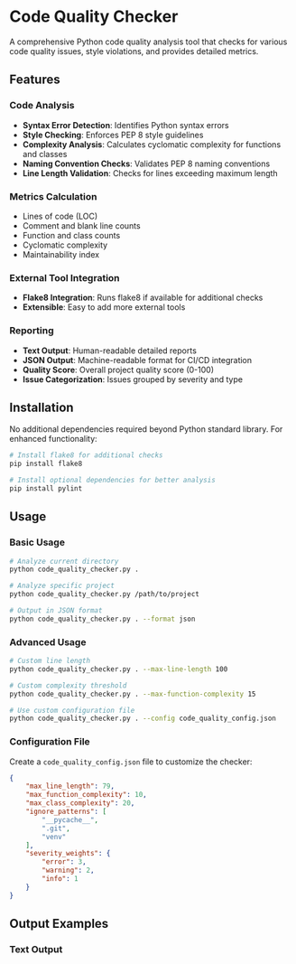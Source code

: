 # Code Quality Checker

A comprehensive Python code quality analysis tool that checks for various code quality issues, style violations, and provides detailed metrics.

## Features

### Code Analysis
- **Syntax Error Detection**: Identifies Python syntax errors
- **Style Checking**: Enforces PEP 8 style guidelines
- **Complexity Analysis**: Calculates cyclomatic complexity for functions and classes
- **Naming Convention Checks**: Validates PEP 8 naming conventions
- **Line Length Validation**: Checks for lines exceeding maximum length

### Metrics Calculation
- Lines of code (LOC)
- Comment and blank line counts
- Function and class counts
- Cyclomatic complexity
- Maintainability index

### External Tool Integration
- **Flake8 Integration**: Runs flake8 if available for additional checks
- **Extensible**: Easy to add more external tools

### Reporting
- **Text Output**: Human-readable detailed reports
- **JSON Output**: Machine-readable format for CI/CD integration
- **Quality Score**: Overall project quality score (0-100)
- **Issue Categorization**: Issues grouped by severity and type

## Installation

No additional dependencies required beyond Python standard library. For enhanced functionality:

```bash
# Install flake8 for additional checks
pip install flake8

# Install optional dependencies for better analysis
pip install pylint
```

## Usage

### Basic Usage

```bash
# Analyze current directory
python code_quality_checker.py .

# Analyze specific project
python code_quality_checker.py /path/to/project

# Output in JSON format
python code_quality_checker.py . --format json
```

### Advanced Usage

```bash
# Custom line length
python code_quality_checker.py . --max-line-length 100

# Custom complexity threshold
python code_quality_checker.py . --max-function-complexity 15

# Use custom configuration file
python code_quality_checker.py . --config code_quality_config.json
```

### Configuration File

Create a `code_quality_config.json` file to customize the checker:

```json
{
    "max_line_length": 79,
    "max_function_complexity": 10,
    "max_class_complexity": 20,
    "ignore_patterns": [
        "__pycache__",
        ".git",
        "venv"
    ],
    "severity_weights": {
        "error": 3,
        "warning": 2,
        "info": 1
    }
}
```

## Output Examples

### Text Output